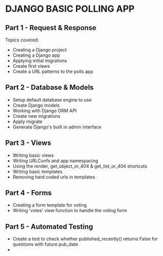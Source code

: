 # DJANGO BASIC POLLING APP

## Part 1 - Request & Response
Topics covered:
- Creating a Django project
- Creating a Django app
- Applying initial migrations
- Create first views
- Create a URL patterns to the polls app

## Part 2 - Database & Models
- Setup default database engine to use
- Create Django models
- Working with Django ORM API
- Create new migrations 
- Apply migrate
- Generate Django's built in admin interface

## Part 3 - Views
- Writing basic views
- Writing URLConfs and app namespacing
- Using the render, get_object_or_404 & get_list_or_404 shortcuts
- Writing basic templates
- Removing hard coded urls in templates

## Part 4 - Forms
- Creating a form template for voting
- Writing 'votes' view function to handle the voting form

## Part 5 - Automated Testing
- Create a test to check whether published_recently() returns False 
  for questions with future pub_date
- 